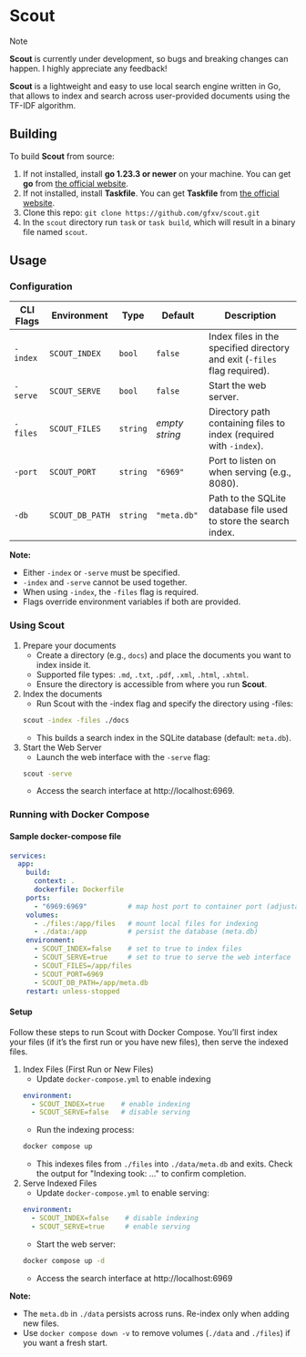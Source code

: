 # Scout

> [!NOTE]
> **Scout** is currently under development, so bugs and breaking changes can happen.
> I highly appreciate any feedback!

**Scout** is a lightweight and easy to use local search engine written in Go, that 
allows to index and search across user-provided documents using the TF-IDF algorithm.

## Building
To build **Scout** from source:
1) If not installed, install **go 1.23.3 or newer** on your machine. You can get **go** from [the official website](https://go.dev/doc/install).
2) If not installed, install **Taskfile**. You can get **Taskfile** from [the official website](https://taskfile.dev/installation/).
3) Clone this repo: `git clone https://github.com/gfxv/scout.git`
4) In the `scout` directory run `task` or `task build`, which will result in a binary file named `scout`.

## Usage
### Configuration
| CLI Flags | Environment  | Type | Default | Description |
| --------- | ------------ | ---- | ------- | ----------- |
| `-index` | `SCOUT_INDEX`   | `bool`   | `false`        | Index files in the specified directory and exit (`-files` flag required). |
| `-serve` | `SCOUT_SERVE`   | `bool`   | `false`        | Start the web server. |
| `-files` | `SCOUT_FILES`   | `string` | *empty string* | Directory path containing files to index (required with `-index`). |
| `-port`  | `SCOUT_PORT`    | `string` | `"6969"`       | Port to listen on when serving (e.g., 8080). |
| `-db`    | `SCOUT_DB_PATH` | `string` | `"meta.db"`  | Path to the SQLite database file used to store the search index. |

**Note:**
- Either `-index` or `-serve` must be specified.
- `-index` and `-serve` cannot be used together.
- When using `-index`, the `-files` flag is required.
- Flags override environment variables if both are provided.

### Using Scout
1) Prepare your documents
    - Create a directory (e.g., `docs`) and place the documents you want to index inside it.
    - Supported file types: `.md`, `.txt`, `.pdf`, `.xml`, `.html`, `.xhtml`.
    - Ensure the directory is accessible from where you run **Scout**.
2) Index the documents
    - Run Scout with the -index flag and specify the directory using -files:
    ```bash
    scout -index -files ./docs
    ```
    - This builds a search index in the SQLite database (default: `meta.db`).
3) Start the Web Server
    - Launch the web interface with the `-serve` flag:
    ```bash
    scout -serve
    ```
    - Access the search interface at http://localhost:6969.

### Running with Docker Compose
#### Sample docker-compose file
```yml
services:
  app:
    build:
      context: .
      dockerfile: Dockerfile
    ports:
      - "6969:6969"          # map host port to container port (adjustable via SCOUT_PORT)
    volumes:
      - ./files:/app/files   # mount local files for indexing
      - ./data:/app          # persist the database (meta.db)
    environment:
      - SCOUT_INDEX=false    # set to true to index files
      - SCOUT_SERVE=true     # set to true to serve the web interface
      - SCOUT_FILES=/app/files
      - SCOUT_PORT=6969
      - SCOUT_DB_PATH=/app/meta.db
    restart: unless-stopped
```

#### Setup
Follow these steps to run Scout with Docker Compose. 
You’ll first index your files (if it’s the first run or you have new files), then serve the indexed files.

1) Index Files (First Run or New Files)
    - Update `docker-compose.yml` to enable indexing
    ```yml
    environment:
      - SCOUT_INDEX=true    # enable indexing
      - SCOUT_SERVE=false   # disable serving
    ```
    - Run the indexing process:
    ```bash
    docker compose up
    ```
    - This indexes files from `./files` into `./data/meta.db` and exits. Check the output for "Indexing took: ..." to confirm completion.
2) Serve Indexed Files
    - Update `docker-compose.yml` to enable serving:
    ```yml
    environment:
      - SCOUT_INDEX=false    # disable indexing
      - SCOUT_SERVE=true     # enable serving
    ```
    - Start the web server:
    ```bash
    docker compose up -d
    ```
    - Access the search interface at http://localhost:6969

**Note:**
- The `meta.db` in `./data` persists across runs. Re-index only when adding new files.
- Use `docker compose down -v` to remove volumes (`./data` and `./files`) if you want a fresh start.
